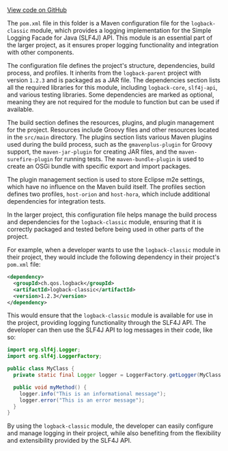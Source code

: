 [View code on GitHub](https://github.com/ergoplatform/ergo/.autodoc/docs/json/target/streams/_global/assemblyOption/_global/streams/assembly/be87565ddd85d035e94efded1d2215a1931d3cae_7c4f3c474fb2c041d8028740440937705ebb473a_da39a3ee5e6b4b0d3255bfef95601890afd80709/META-INF/maven/ch.qos.logback/logback-classic)

The `pom.xml` file in this folder is a Maven configuration file for the `logback-classic` module, which provides a logging implementation for the Simple Logging Facade for Java (SLF4J) API. This module is an essential part of the larger project, as it ensures proper logging functionality and integration with other components.

The configuration file defines the project's structure, dependencies, build process, and profiles. It inherits from the `logback-parent` project with version `1.2.3` and is packaged as a JAR file. The dependencies section lists all the required libraries for this module, including `logback-core`, `slf4j-api`, and various testing libraries. Some dependencies are marked as optional, meaning they are not required for the module to function but can be used if available.

The build section defines the resources, plugins, and plugin management for the project. Resources include Groovy files and other resources located in the `src/main` directory. The plugins section lists various Maven plugins used during the build process, such as the `gmavenplus-plugin` for Groovy support, the `maven-jar-plugin` for creating JAR files, and the `maven-surefire-plugin` for running tests. The `maven-bundle-plugin` is used to create an OSGi bundle with specific export and import packages.

The plugin management section is used to store Eclipse m2e settings, which have no influence on the Maven build itself. The profiles section defines two profiles, `host-orion` and `host-hora`, which include additional dependencies for integration tests.

In the larger project, this configuration file helps manage the build process and dependencies for the `logback-classic` module, ensuring that it is correctly packaged and tested before being used in other parts of the project.

For example, when a developer wants to use the `logback-classic` module in their project, they would include the following dependency in their project's `pom.xml` file:

```xml
<dependency>
  <groupId>ch.qos.logback</groupId>
  <artifactId>logback-classic</artifactId>
  <version>1.2.3</version>
</dependency>
```

This would ensure that the `logback-classic` module is available for use in the project, providing logging functionality through the SLF4J API. The developer can then use the SLF4J API to log messages in their code, like so:

```java
import org.slf4j.Logger;
import org.slf4j.LoggerFactory;

public class MyClass {
  private static final Logger logger = LoggerFactory.getLogger(MyClass.class);

  public void myMethod() {
    logger.info("This is an informational message");
    logger.error("This is an error message");
  }
}
```

By using the `logback-classic` module, the developer can easily configure and manage logging in their project, while also benefiting from the flexibility and extensibility provided by the SLF4J API.

